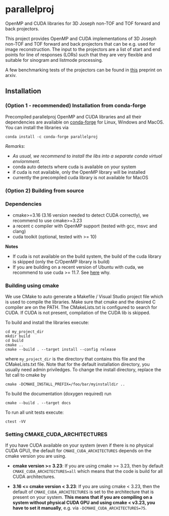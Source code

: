 # parallelproj

OpenMP and CUDA libraries for 3D Joseph non-TOF and TOF forward and back projectors.

This project provides OpenMP and CUDA implementations of 3D Joseph non-TOF and TOF forward and back projectors that can be e.g. used for image reconstruction. The input to the projectors are a list of start and end points for line of responses (LORs) such that they are very flexible and suitable for sinogram and listmode processing.

A few benchmarking tests of the projectors can be found in [this](https://arxiv.org/abs/2212.12519) preprint on arxiv.

## Installation

### (Option 1 - recommended) Installation from conda-forge

Precompiled parallelproj OpenMP and CUDA libraries and all their dependencies are available on [conda-forge](https://github.com/conda-forge/parallelproj-feedstock)
for Linux, Windows and MacOS. You can install the libraries via

```
conda install -c conda-forge parallelproj
```

_Remarks_:

- _As usual, we recommend to install the libs into a separate conda virtual enviornment._
- conda auto detects where cuda is available on your system
- if cuda is not available, only the OpenMP library will be installed
- currently the precompiled cuda library is not available for MacOS

### (Option 2) Building from source

### Dependencies

- cmake>=3.16 (3.16 version needed to detect CUDA correctly), we recommend to use cmake>=3.23
- a recent c compiler with OpenMP support (tested with gcc, msvc and clang)
- cuda toolkit (optional, tested with >= 10)

**Notes**

- If cuda is not available on the build system, the build of the cuda library is skipped (only the C/OpenMP library is build)
- If you are building on a recent version of Ubuntu with cuda, we recommend to use cuda >= 11.7. See [here](https://github.com/gschramm/parallelproj/issues/24) why.

### Building using cmake

We use CMake to auto generate a Makefile / Visual Studio project file which is used to compile the libraries. Make sure that cmake and the desired C compiler are on the PATH. The CMakeLists.txt is configured to search for CUDA. If CUDA is not present, compilation of the CUDA lib is skipped.

To build and install the libraries execute:

```
cd my_project_dir
mkdir build
cd build
cmake ..
cmake --build . --target install --config release
```

where `my_project_dir` is the directory that contains this file and the CMakeLists.txt file.
Note that for the default installation directory, you usually need admin priviledges.
To change the install directory, replace the 1st call to cmake by

```
cmake -DCMAKE_INSTALL_PREFIX=/foo/bar/myinstalldir ..
```

To build the documentation (doxygen required) run

```
cmake --build . --target docs
```

To run all unit tests execute:

```
ctest -VV
```

### Setting CMAKE_CUDA_ARCHITECTURES

If you have CUDA available on your system (even if there is no physical CUDA GPU),
the default for `CMAKE_CUDA_ARCHITECTURES` depends on the cmake version you are using.

- **cmake version >= 3.23**: If you are using cmake >= 3.23, then by default `CMAKE_CUDA_ARCHITECTURES=all` which means that the code is build
  for all CUDA architectures.

- **3.16 <= cmake version < 3.23**: If you are using cmake < 3.23, then the default of `CMAKE_CUDA_ARCHITECTURES` is set to the architecture that is present on your system. **This means that if you are compiling on a system without physical CUDA GPU and using cmake < v3.23, you have to set it manually**, e.g. via `-DCMAKE_CUDA_ARCHITECTURES=75`.
